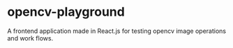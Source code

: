 # opencv-playground
A frontend application made in React.js for testing opencv image operations and work flows. 
